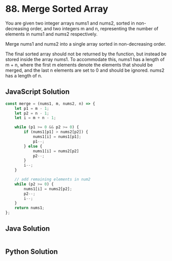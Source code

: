 # 88. Merge Sorted Array
You are given two integer arrays nums1 and nums2, sorted in non-decreasing order, and two integers m and n, representing the number of elements in nums1 and nums2 respectively.

Merge nums1 and nums2 into a single array sorted in non-decreasing order.

The final sorted array should not be returned by the function, but instead be stored inside the array nums1. To accommodate this, nums1 has a length of m + n, where the first m elements denote the elements that should be merged, and the last n elements are set to 0 and should be ignored. nums2 has a length of n.


## JavaScript Solution
```js
const merge = (nums1, m, nums2, n) => {
    let p1 = m - 1;
    let p2 = n - 1;
    let i = m + n - 1;

    while (p1 >= 0 && p2 >= 0) {
        if (nums1[p1] > nums2[p2]) {
            nums1[i] = nums1[p1];
            p1--;
        } else {
            nums1[i] = nums2[p2]
            p2--;
        }
        i--;
    }

    // add remaining elements in num2
    while (p2 >= 0) {
        nums1[i] = nums2[p2];
        p2--;
        i--;
    }
    return nums1;
};
```

## Java Solution
```java


```

## Python Solution